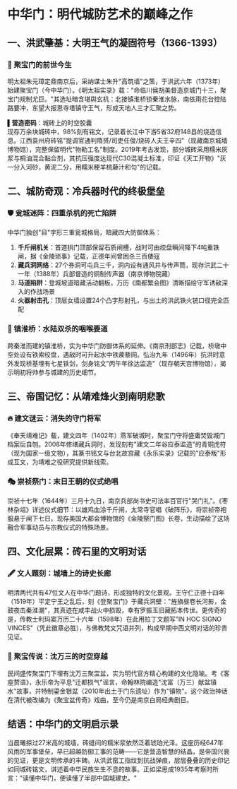 # 中华门：明代城防艺术的巅峰之作

## 一、洪武肇基：大明王气的凝固符号（1366-1393）

### 🏰 聚宝门的前世今生
明太祖朱元璋定鼎南京后，采纳谋士朱升"高筑墙"之策，于洪武六年（1373年）始建聚宝门（今中华门）。《明太祖实录》载："命临川侯胡美督造京城门十三，聚宝门规制尤巨。"其选址暗含堪舆玄机：北接镇淮桥锁秦淮水脉，南依雨花台控陆路要冲，东望大报恩寺塔镇守王气，形成天地人三才汇聚之势。

▌**营造密码**：城砖上的时空胶囊  
现存万余块城砖中，98%刻有铭文，记录着长江中下游5省32府148县的烧造信息。江西袁州府砖铭"提调官通判隋赟/司吏任俊/烧砖人夫王辛四"（现藏南京城墙博物馆），完整保留明代"物勒工名"制度。2019年考古发现，部分城砖采用糯米灰浆与桐油混合黏合剂，其抗压强度达现代C30混凝土标准，印证《天工开物》"灰一分入河砂，黄泥二分，用糯米粳羊桃藤汁和匀"的记载。

## 二、城防奇观：冷兵器时代的终极堡垒

### 🛡️ 瓮城迷阵：四重杀机的死亡陷阱
中华门独创"目"字形三重瓮城格局，暗藏四大防御体系：
1. **千斤闸机关**：首道拱门顶部保留石质闸槽，战时可由绞盘瞬间降下4吨重铁闸，据《金陵琐事》记载，正德年间曾困杀三百倭寇
2. **藏兵洞网络**：27个券洞可屯兵三千，洞内设有通风井与传声筒，现存洪武二十一年（1388年）兵部督造的铜制传声器（南京博物院藏）
3. **马道陷阱**：登城坡道暗藏活动翻板，万历《南都繁会图》清晰描绘守军诱敌深入的作战场景
4. **火器射击孔**：顶层女墙设置24个凸字形射孔，与出土的洪武铁火铳口径完全匹配

### 🌉 镇淮桥：水陆双杀的咽喉要道
跨秦淮而建的镇淮桥，实为中华门防御体系的延伸。《南京刑部志》记载，桥墩中空处设有铁索绞盘，遇敌时可升起水中铁蒺藜网。弘治九年（1496年）抗洪时意外发现桥基埋有七星铁剑，剑身铭文"丙午年徐达监造"（现存朝天宫博物馆），揭示明初将帅参与城建的历史细节。

## 三、帝国记忆：从靖难烽火到南明悲歌

### 🔥 建文谜云：消失的守门将军
《奉天靖难记》载，建文四年（1402年）燕军破城时，聚宝门守将盛庸焚毁城门档案后自刎。2008年修缮藏兵洞时，发现刻有"建文二年谷应泰监造"的青铜虎符（现为国家一级文物），其篆书铭文与台北故宫藏《永乐实录》记载的"应泰叛"形成互文，为靖难之役研究提供新线索。

### 🎭 崇祯祭门：末日王朝的仪式绝唱
崇祯十七年（1644年）三月十九日，南京兵部尚书史可法率百官行"哭门礼"。《枣林杂俎》详述仪式细节：以雄鸡血涂千斤闸，太常寺官唱《破阵乐》，将崇祯帝袍服悬于闸下七日。现存美国大都会博物馆的《金陵祭门图》长卷，生动描绘了这场融合军事动员与宗教仪式的特殊场景。

## 四、文化层累：砖石里的文明对话

### 🖋️ 文人题刻：城墙上的诗史长廊
明清两代共有47位文人在中华门题诗，形成独特的文化景观。王守仁正德十四年（1519年）平定宁王之乱后，刻《登聚宝门》于藏兵洞壁："旌旗昼卷长河影，金鼓夜击秦淮潮"，其真迹在咸丰战火中损毁，幸有罗振玉旧藏拓本传世。更传奇的是，传教士利玛窦万历二十六年（1598年）在此用拉丁文题写"IN HOC SIGNO VINCES"（凭此徽章必胜），与佛教梵文咒语并列，构成早期中西文明对话的珍贵见证。

### 🌸 聚宝传说：沈万三的时空穿越
民间盛传聚宝门下埋有沈万三聚宝盆，实为明代官方精心构建的文化隐喻。考《客座赘语》，永乐帝为平息"迁都损气"谣言，命翰林院编造"沈富（万三）献盆镇水"故事，并特制鎏金银盆（2010年出土于门东遗址）作为"镇物"。这个政治神话在清代被改编为《聚宝盆传奇》戏曲，至今仍是南京白局经典剧目。

## 结语：中华门的文明启示录
当晨曦掠过27米高的城墙，砖缝间的糯米浆依然泛着琥珀光泽。这座历经647年风雨的军事堡垒，早已超越防御工事的范畴——它是营造智慧的结晶，是帝国兴衰的见证，更是文明传承的丰碑。从洪武窑工指纹到抗战弹痕，层层叠叠的历史印记如同城砖铭文，讲述着中华民族生生不息的故事。正如梁思成1935年考察时所言："读懂中华门，便读懂了半部中国城建史。"